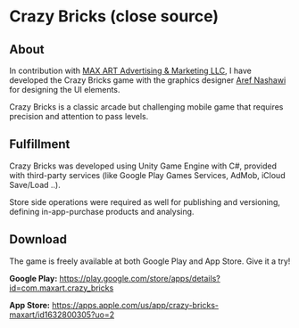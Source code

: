 # Crazy Bricks (close source)
## About
In contribution with [MAX ART Advertising & Marketing LLC](https://www.maxart.ae/), I have developed the Crazy Bricks game with the graphics designer [Aref Nashawi](https://www.facebook.com/aref.nashawi) for designing the UI elements.

Crazy Bricks is a classic arcade but challenging mobile game that requires precision and attention to pass levels.

## Fulfillment
Crazy Bricks was developed using Unity Game Engine with C#, provided with third-party services (like Google Play Games Services, AdMob, iCloud Save/Load ..).

Store side operations were required as well for publishing and versioning, defining in-app-purchase products and analysing.

## Download
The game is freely available at both Google Play and App Store. Give it a try!

**Google Play:**  https://play.google.com/store/apps/details?id=com.maxart.crazy_bricks

**App Store:**  https://apps.apple.com/us/app/crazy-bricks-maxart/id1632800305?uo=2
